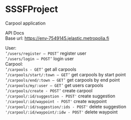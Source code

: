 # SSSFProject
Carpool application

API Docs
<br/>
Base url:
https://env-7549145.jelastic.metropolia.fi

User:
<br/>
`’/users/register – POST’` register user
<br/>
`’/users/login – POST’` login user
<br/>
Carpool:
<br/>
`’/carpools - GET’` get all carpools
<br/>
`’/carpools/start/:town – GET’` get carpools by start point
<br/>
`’/carpools/end/:town – GET’` get carpools by end point
<br/>
`’/carpools/my/:user – GET’` get users carpools
<br/>
`’/carpools/create - POST’` create carpool
<br/>
`'/carpool/:id/suggestion - POST'` create suggestion
<br/>
`'/carpool/:id/waypoint - POST'` create waypoint
<br/>
`'/carpool/:id/suggestion/:ids - POST'` delete suggestion
<br/>
`'/carpool/:id/waypoint/:idw - POST'` delete waypoint
<br/>









